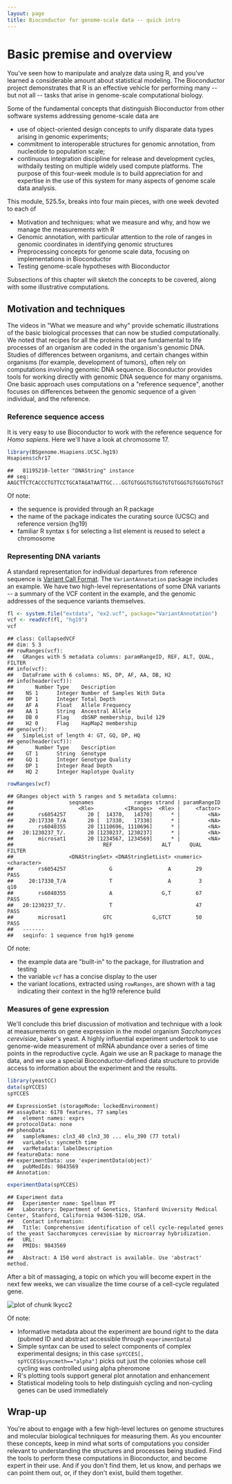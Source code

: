 ```yaml
---
layout: page
title: Bioconductor for genome-scale data -- quick intro
---
```






# Basic premise and overview

You've seen how to manipulate and analyze data using R, and
you've learned a considerable amount about statistical modeling.
The Bioconductor project demonstrates that R is an effective
vehicle for performing many -- but not all -- tasks that
arise in genome-scale computational biology.

Some of the fundamental concepts that distinguish Bioconductor from other
software systems addressing genome-scale data are

* use of object-oriented design concepts to unify disparate data types arising in genomic experiments;
* commitment to interoperable structures for genomic annotation, from nucleotide to population scale;
* continuous integration discipline for release and development cycles, withdaily testing on multiple widely used compute platforms.
The purpose of this four-week module is to build appreciation for and
expertise in the use of this system for many aspects of genome scale
data analysis.

This module, 525.5x, breaks into four main pieces, with one week 
devoted to each of

* Motivation and techniques: what we measure and why, and how we manage the measurements with R
* Genomic annotation, with particular attention to the role of ranges in genomic coordinates in identifying genomic structures
* Preprocessing concepts for genome scale data, focusing on implementations in Bioconductor
* Testing genome-scale hypotheses with Bioconductor

Subsections of this chapter will sketch the concepts to
be covered, along with some illustrative computations.

## Motivation and techniques

The videos in "What we measure and why" provide schematic
illustrations of the basic biological processes that can now
be studied computationally.  We noted that recipes for
all the proteins that are
fundamental to life processes of an organism are coded
in the organism's genomic DNA.  Studies of differences
between organisms, and certain changes within organisms (for
example, development of tumors), often rely on computations involving 
genomic DNA sequence.  Bioconductor provides tools for working
directly with genomic DNA sequence for many organisms.  
One basic approach uses computations on a "reference sequence",
another focuses on differences between the genomic sequence
of a given individual, and the reference.

### Reference sequence access

It is very easy to use Bioconductor to work with the
reference sequence for _Homo sapiens_.
Here we'll have a look at chromosome 17.

```r
library(BSgenome.Hsapiens.UCSC.hg19)
Hsapiens$chr17
```

```
##   81195210-letter "DNAString" instance
## seq: AAGCTTCTCACCCTGTTCCTGCATAGATAATTGC...GGTGTGGGTGTGGTGTGTGGGTGTGGGTGTGGT
```
Of note:

* the sequence is provided through an R package
* the name of the package indicates the curating source (UCSC) and reference version (hg19)
* familiar R syntax `$` for selecting a list element is reused to select a chromosome

### Representing DNA variants

A standard representation for individual departures from reference sequence
is [Variant Call Format](http://samtools.github.io/hts-specs/VCFv4.1.pdf).
The `VariantAnnotation` package includes an example.  We have two
high-level representations of some DNA variants -- a summary of the
VCF content in the example, and the genomic addresses of
the sequence variants themselves.


```r
fl <- system.file("extdata", "ex2.vcf", package="VariantAnnotation") 
vcf <- readVcf(fl, "hg19")
vcf
```

```
## class: CollapsedVCF 
## dim: 5 3 
## rowRanges(vcf):
##   GRanges with 5 metadata columns: paramRangeID, REF, ALT, QUAL, FILTER
## info(vcf):
##   DataFrame with 6 columns: NS, DP, AF, AA, DB, H2
## info(header(vcf)):
##       Number Type    Description                
##    NS 1      Integer Number of Samples With Data
##    DP 1      Integer Total Depth                
##    AF A      Float   Allele Frequency           
##    AA 1      String  Ancestral Allele           
##    DB 0      Flag    dbSNP membership, build 129
##    H2 0      Flag    HapMap2 membership         
## geno(vcf):
##   SimpleList of length 4: GT, GQ, DP, HQ
## geno(header(vcf)):
##       Number Type    Description      
##    GT 1      String  Genotype         
##    GQ 1      Integer Genotype Quality 
##    DP 1      Integer Read Depth       
##    HQ 2      Integer Haplotype Quality
```

```r
rowRanges(vcf)
```

```
## GRanges object with 5 ranges and 5 metadata columns:
##                  seqnames             ranges strand | paramRangeID
##                     <Rle>          <IRanges>  <Rle> |     <factor>
##        rs6054257       20 [  14370,   14370]      * |         <NA>
##     20:17330_T/A       20 [  17330,   17330]      * |         <NA>
##        rs6040355       20 [1110696, 1110696]      * |         <NA>
##   20:1230237_T/.       20 [1230237, 1230237]      * |         <NA>
##        microsat1       20 [1234567, 1234569]      * |         <NA>
##                             REF                ALT      QUAL      FILTER
##                  <DNAStringSet> <DNAStringSetList> <numeric> <character>
##        rs6054257              G                  A        29        PASS
##     20:17330_T/A              T                  A         3         q10
##        rs6040355              A                G,T        67        PASS
##   20:1230237_T/.              T                           47        PASS
##        microsat1            GTC             G,GTCT        50        PASS
##   -------
##   seqinfo: 1 sequence from hg19 genome
```

Of note:

* the example data are "built-in" to the package, for illustration and testing
* the variable `vcf` has a concise display to the user
* the variant locations, extracted using `rowRanges`, are shown with a tag indicating their context in the hg19 reference build

### Measures of gene expression

We'll conclude this brief discussion of motivation and technique
with a look at measurements on gene expression in the model
organism _Sacchomyces cerevisiae_, baker's yeast.  A highly influential
experiment undertook to use genome-wide measurement of mRNA abundance
over a series of time points in the reproductive cycle.  Again
we use an R package to manage the data, and we use a special
Bioconductor-defined data structure to provide access to
information about the experiment and the results.


```r
library(yeastCC)
data(spYCCES)
spYCCES
```

```
## ExpressionSet (storageMode: lockedEnvironment)
## assayData: 6178 features, 77 samples 
##   element names: exprs 
## protocolData: none
## phenoData
##   sampleNames: cln3_40 cln3_30 ... elu_390 (77 total)
##   varLabels: syncmeth time
##   varMetadata: labelDescription
## featureData: none
## experimentData: use 'experimentData(object)'
##   pubMedIds: 9843569 
## Annotation:
```

```r
experimentData(spYCCES)
```

```
## Experiment data
##   Experimenter name: Spellman PT 
##   Laboratory: Department of Genetics, Stanford University Medical Center, Stanford, California 94306-5120, USA. 
##   Contact information:  
##   Title: Comprehensive identification of cell cycle-regulated genes of the yeast Saccharomyces cerevisiae by microarray hybridization. 
##   URL:  
##   PMIDs: 9843569 
## 
##   Abstract: A 150 word abstract is available. Use 'abstract' method.
```
After a bit of massaging, a topic on which you will become expert
in the next few weeks, we can visualize the time course of a
cell-cycle regulated gene.

![plot of chunk lkycc2](figure/biointro-lkycc2-1.png)

Of note:

* Informative metadata about the experiment are bound right to the data (pubmed ID and abstract accessible through `experimentData`)
* Simple syntax can be used to select components of complex experimental designs; in this case `spYCCES[, spYCCES$syncmeth=="alpha"]` picks out just the colonies whose cell cycling was controlled using alpha pheromone
* R's plotting tools support general plot annotation and enhancement
* Statistical modeling tools to help distinguish cycling and non-cycling genes can be used immediately 

## Wrap-up

You're about to engage with a few high-level lectures on genome
structures and molecular biological techniques for measuring them.
As you encounter these concepts, keep in mind what sorts of computations
you consider relevant to understanding the structures and processes
being studied.  Find the tools to perform these
computations in Bioconductor, and become expert in their
use.  And if you don't find them, let us know, and perhaps we
can point them out, or, if they don't exist, build them together.


<!--

Week 1. Overview of Bioconductor: Channeling R for genome-scale data  

 A. What we measure and why videos with exercises
 B. Bioconductor overview: Software, Annotation, Experimental data packages
 C. Brief overview of object-oriented programming and S4
 D. Managing genome-scale data: ExpressionSet, SummarizedExperiment with exercises


Week 2. Genomic annotation with Bioconductor
 
 A. Prologue: Genomic ranges with exercises
 B. Structural annotation: reference genomic sequence, genes, transcripts with exercises
 C. Assay annotation: microarray platforms with exercises 
 D. Functional annotation: Gene ontology, KEGG, AnnotationHub with exercises

Week 3. Preprocessing genome-scale data with Bioconductor
 
 A. Microarray import and quality assessment with exercises
 B. Short-read import and quality assessment with exercises
 C. Background correction and normalization for microarrays
 D. Bias-correction and normalization for RNA-seq

Week 4. Testing biological hypotheses with Bioconductor

 A. Two-sample tests for differential expression with exercises
 B. Regression and other structured models for gene-specific hypotheses
 C. Modeling with adjustments for confounders
 D. Gene set enrichment analysis

-->
